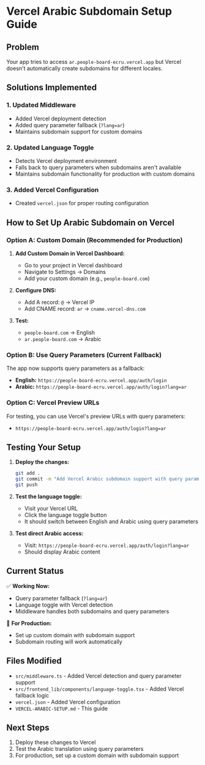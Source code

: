 # Vercel Arabic Subdomain Setup Guide

## Problem

Your app tries to access `ar.people-board-ecru.vercel.app` but Vercel doesn't automatically create subdomains for different locales.

## Solutions Implemented

### 1. Updated Middleware

- Added Vercel deployment detection
- Added query parameter fallback (`?lang=ar`)
- Maintains subdomain support for custom domains

### 2. Updated Language Toggle

- Detects Vercel deployment environment
- Falls back to query parameters when subdomains aren't available
- Maintains subdomain functionality for production with custom domains

### 3. Added Vercel Configuration

- Created `vercel.json` for proper routing configuration

## How to Set Up Arabic Subdomain on Vercel

### Option A: Custom Domain (Recommended for Production)

1. **Add Custom Domain in Vercel Dashboard:**

   - Go to your project in Vercel dashboard
   - Navigate to Settings → Domains
   - Add your custom domain (e.g., `people-board.com`)

2. **Configure DNS:**

   - Add A record: `@` → Vercel IP
   - Add CNAME record: `ar` → `cname.vercel-dns.com`

3. **Test:**
   - `people-board.com` → English
   - `ar.people-board.com` → Arabic

### Option B: Use Query Parameters (Current Fallback)

The app now supports query parameters as a fallback:

- **English:** `https://people-board-ecru.vercel.app/auth/login`
- **Arabic:** `https://people-board-ecru.vercel.app/auth/login?lang=ar`

### Option C: Vercel Preview URLs

For testing, you can use Vercel's preview URLs with query parameters:

- `https://people-board-ecru.vercel.app/auth/login?lang=ar`

## Testing Your Setup

1. **Deploy the changes:**

   ```bash
   git add .
   git commit -m "Add Vercel Arabic subdomain support with query parameter fallback"
   git push
   ```

2. **Test the language toggle:**

   - Visit your Vercel URL
   - Click the language toggle button
   - It should switch between English and Arabic using query parameters

3. **Test direct Arabic access:**
   - Visit: `https://people-board-ecru.vercel.app/auth/login?lang=ar`
   - Should display Arabic content

## Current Status

✅ **Working Now:**

- Query parameter fallback (`?lang=ar`)
- Language toggle with Vercel detection
- Middleware handles both subdomains and query parameters

🔄 **For Production:**

- Set up custom domain with subdomain support
- Subdomain routing will work automatically

## Files Modified

- `src/middleware.ts` - Added Vercel detection and query parameter support
- `src/frontend_lib/components/language-toggle.tsx` - Added Vercel fallback logic
- `vercel.json` - Added Vercel configuration
- `VERCEL-ARABIC-SETUP.md` - This guide

## Next Steps

1. Deploy these changes to Vercel
2. Test the Arabic translation using query parameters
3. For production, set up a custom domain with subdomain support
